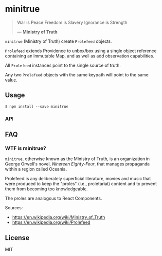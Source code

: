 # minitrue

> War is Peace
> Freedom is Slavery
> Ignorance is Strength
> 
> — **Ministry of Truth**

`minitrue` (Ministry of Truth) create `Prolefeed` objects.

`Prolefeed` extends Providence to unbox/box using a single object reference containing an Immutable Map, and as well as add observation capabilities.

All `Prolefeed` instances point to the single source of truth.

Any two `Prolefeed` objects with the same keypath will point to the same value.

## Usage

```
$ npm install --save minitrue
```

### API

## FAQ

### WTF is minitrue?

 `minitrue`, otherwise known as the Ministry of Truth, is an organization in George Orwell's novel, *Nineteen Eighty-Four*, that manages propaganda within a region called Oceania.

Prolefeed is any deliberately superficial literature, movies and music that were produced to keep the "proles" (i.e., proletariat) content and to prevent them from becoming too knowledgeable.

The proles are analogous to React Components.

Sources: 
- https://en.wikipedia.org/wiki/Ministry_of_Truth 
- https://en.wikipedia.org/wiki/Prolefeed

## License

MIT
